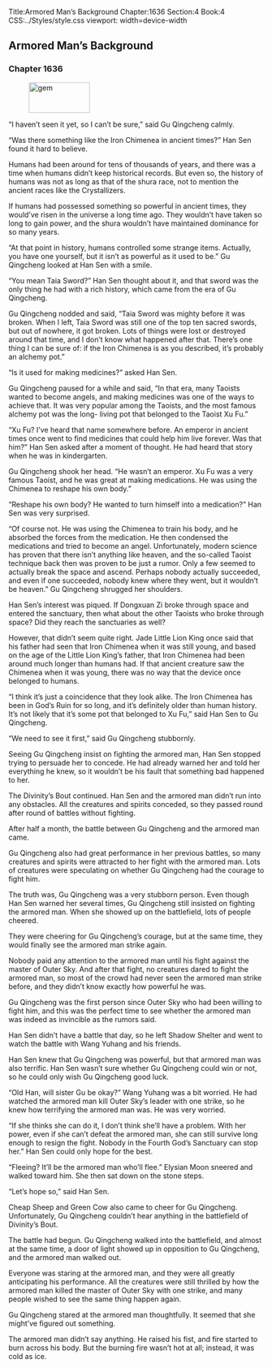 Title:Armored Man’s Background 
Chapter:1636 
Section:4 
Book:4 
CSS:../Styles/style.css 
viewport: width=device-width
  
## Armored Man’s Background
### Chapter 1636 
<figure>
	<img src="../Images/gem.gif" alt="gem" id="gem" width="120" height="60" />
</figure>
  

  
  “I haven’t seen it yet, so I can’t be sure,” said Gu Qingcheng calmly.

“Was there something like the Iron Chimenea in ancient times?” Han Sen found it hard to believe.

Humans had been around for tens of thousands of years, and there was a time when humans didn’t keep historical records. But even so, the history of humans was not as long as that of the shura race, not to mention the ancient races like the Crystallizers.

If humans had possessed something so powerful in ancient times, they would’ve risen in the universe a long time ago. They wouldn’t have taken so long to gain power, and the shura wouldn’t have maintained dominance for so many years.

“At that point in history, humans controlled some strange items. Actually, you have one yourself, but it isn’t as powerful as it used to be.” Gu Qingcheng looked at Han Sen with a smile.

“You mean Taia Sword?” Han Sen thought about it, and that sword was the only thing he had with a rich history, which came from the era of Gu Qingcheng.

Gu Qingcheng nodded and said, “Taia Sword was mighty before it was broken. When I left, Taia Sword was still one of the top ten sacred swords, but out of nowhere, it got broken. Lots of things were lost or destroyed around that time, and I don’t know what happened after that. There’s one thing I can be sure of: if the Iron Chimenea is as you described, it’s probably an alchemy pot.”

“Is it used for making medicines?” asked Han Sen.

Gu Qingcheng paused for a while and said, “In that era, many Taoists wanted to become angels, and making medicines was one of the ways to achieve that. It was very popular among the Taoists, and the most famous alchemy pot was the long- living pot that belonged to the Taoist Xu Fu.”

“Xu Fu? I’ve heard that name somewhere before. An emperor in ancient times once went to find medicines that could help him live forever. Was that him?” Han Sen asked after a moment of thought. He had heard that story when he was in kindergarten.

Gu Qingcheng shook her head. “He wasn’t an emperor. Xu Fu was a very famous Taoist, and he was great at making medications. He was using the Chimenea to reshape his own body.”

“Reshape his own body? He wanted to turn himself into a medication?” Han Sen was very surprised.

“Of course not. He was using the Chimenea to train his body, and he absorbed the forces from the medication. He then condensed the medications and tried to become an angel. Unfortunately, modern science has proven that there isn’t anything like heaven, and the so-called Taoist technique back then was proven to be just a rumor. Only a few seemed to actually break the space and ascend. Perhaps nobody actually succeeded, and even if one succeeded, nobody knew where they went, but it wouldn’t be heaven.” Gu Qingcheng shrugged her shoulders.

Han Sen’s interest was piqued. If Dongxuan Zi broke through space and entered the sanctuary, then what about the other Taoists who broke through space? Did they reach the sanctuaries as well?

However, that didn’t seem quite right. Jade Little Lion King once said that his father had seen that Iron Chimenea when it was still young, and based on the age of the Little Lion King’s father, that Iron Chimenea had been around much longer than humans had. If that ancient creature saw the Chimenea when it was young, there was no way that the device once belonged to humans.

“I think it’s just a coincidence that they look alike. The Iron Chimenea has been in God’s Ruin for so long, and it’s definitely older than human history. It’s not likely that it’s some pot that belonged to Xu Fu,” said Han Sen to Gu Qingcheng.

“We need to see it first,” said Gu Qingcheng stubbornly.

Seeing Gu Qingcheng insist on fighting the armored man, Han Sen stopped trying to persuade her to concede. He had already warned her and told her everything he knew, so it wouldn’t be his fault that something bad happened to her.

The Divinity’s Bout continued. Han Sen and the armored man didn’t run into any obstacles. All the creatures and spirits conceded, so they passed round after round of battles without fighting.

After half a month, the battle between Gu Qingcheng and the armored man came.

Gu Qingcheng also had great performance in her previous battles, so many creatures and spirits were attracted to her fight with the armored man. Lots of creatures were speculating on whether Gu Qingcheng had the courage to fight him.

The truth was, Gu Qingcheng was a very stubborn person. Even though Han Sen warned her several times, Gu Qingcheng still insisted on fighting the armored man. When she showed up on the battlefield, lots of people cheered.

They were cheering for Gu Qingcheng’s courage, but at the same time, they would finally see the armored man strike again.

Nobody paid any attention to the armored man until his fight against the master of Outer Sky. And after that fight, no creatures dared to fight the armored man, so most of the crowd had never seen the armored man strike before, and they didn’t know exactly how powerful he was.

Gu Qingcheng was the first person since Outer Sky who had been willing to fight him, and this was the perfect time to see whether the armored man was indeed as invincible as the rumors said.

Han Sen didn’t have a battle that day, so he left Shadow Shelter and went to watch the battle with Wang Yuhang and his friends.

Han Sen knew that Gu Qingcheng was powerful, but that armored man was also terrific. Han Sen wasn’t sure whether Gu Qingcheng could win or not, so he could only wish Gu Qingcheng good luck.

“Old Han, will sister Gu be okay?” Wang Yuhang was a bit worried. He had watched the armored man kill Outer Sky’s leader with one strike, so he knew how terrifying the armored man was. He was very worried.

“If she thinks she can do it, I don’t think she’ll have a problem. With her power, even if she can’t defeat the armored man, she can still survive long enough to resign the fight. Nobody in the Fourth God’s Sanctuary can stop her.” Han Sen could only hope for the best.

“Fleeing? It’ll be the armored man who’ll flee.” Elysian Moon sneered and walked toward him. She then sat down on the stone steps.

“Let’s hope so,” said Han Sen.

Cheap Sheep and Green Cow also came to cheer for Gu Qingcheng. Unfortunately, Gu Qingcheng couldn’t hear anything in the battlefield of Divinity’s Bout.

The battle had begun. Gu Qingcheng walked into the battlefield, and almost at the same time, a door of light showed up in opposition to Gu Qingcheng, and the armored man walked out.

Everyone was staring at the armored man, and they were all greatly anticipating his performance. All the creatures were still thrilled by how the armored man killed the master of Outer Sky with one strike, and many people wished to see the same thing happen again.

Gu Qingcheng stared at the armored man thoughtfully. It seemed that she might’ve figured out something.

The armored man didn’t say anything. He raised his fist, and fire started to burn across his body. But the burning fire wasn’t hot at all; instead, it was cold as ice.
